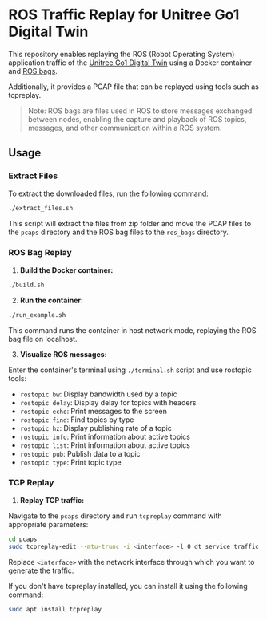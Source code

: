 # ROS Traffic Replay for Unitree Go1 Digital Twin

This repository enables replaying the ROS (Robot Operating System) application traffic of the [Unitree Go1 Digital Twin](https://github.com/adamzr2000/unitree-go1-digital-twin/tree/main) using a Docker container and [ROS bags](http://wiki.ros.org/rosbag). 

Additionally, it provides a PCAP file that can be replayed using tools such as tcpreplay.

> Note: ROS bags are files used in ROS to store messages exchanged between nodes, enabling the capture and playback of ROS topics, messages, and other communication within a ROS system.

## Usage

### Extract Files

To extract the downloaded files, run the following command:

```sh
./extract_files.sh
```

This script will extract the files from zip folder and move the PCAP files to the `pcaps` directory and the ROS bag files to the `ros_bags` directory.

### ROS Bag Replay

1. **Build the Docker container:**

```sh
./build.sh
```

2. **Run the container:**

```sh
./run_example.sh
```

This command runs the container in host network mode, replaying the ROS bag file on localhost.

3. **Visualize ROS messages:**

Enter the container's terminal using `./terminal.sh` script and use rostopic tools:
- `rostopic bw`: Display bandwidth used by a topic
- `rostopic delay`: Display delay for topics with headers
- `rostopic echo`: Print messages to the screen
- `rostopic find`: Find topics by type
- `rostopic hz`: Display publishing rate of a topic
- `rostopic info`: Print information about active topics
- `rostopic list`: Print information about active topics
- `rostopic pub`: Publish data to a topic
- `rostopic type`: Print topic type

### TCP Replay

1. **Replay TCP traffic:**

Navigate to the `pcaps` directory and run `tcpreplay` command with appropriate parameters:

```sh
cd pcaps
sudo tcpreplay-edit --mtu-trunc -i <interface> -l 0 dt_service_traffic.pcap
```

Replace `<interface>` with the network interface through which you want to generate the traffic.

If you don't have tcpreplay installed, you can install it using the following command:

```sh
sudo apt install tcpreplay
```






